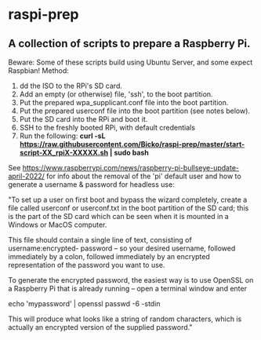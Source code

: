 # raspi-prep
## A collection of scripts to prepare a Raspberry Pi.

Beware: Some of these scripts build using Ubuntu Server, and some expect Raspbian!
Method:
1. dd the ISO to the RPi's SD card.
2. Add an empty (or otherwise) file, 'ssh', to the boot partition.
3. Put the prepared wpa_supplicant.conf file into the boot partition.
4. Put the prepared userconf file into the boot partition (see notes below).
5. Put the SD card into the RPi and boot it.
6. SSH to the freshly booted RPi, with default credentials
7. Run the following:
**curl -sL https://raw.githubusercontent.com/Bicko/raspi-prep/master/start-script-XX_rpiX-XXXXX.sh | sudo bash**

See https://www.raspberrypi.com/news/raspberry-pi-bullseye-update-april-2022/ for info about the removal of the 'pi' default user and how to generate a username & password for headless use:

"To set up a user on first boot and bypass the wizard completely, create a file called userconf or userconf.txt in the boot partition of the SD card; this is the part of the SD card which can be seen when it is mounted in a Windows or MacOS computer.

This file should contain a single line of text, consisting of username:encrypted- password – so your desired username, followed immediately by a colon, followed immediately by an encrypted representation of the password you want to use.

To generate the encrypted password, the easiest way is to use OpenSSL on a Raspberry Pi that is already running – open a terminal window and enter

echo 'mypassword' | openssl passwd -6 -stdin

This will produce what looks like a string of random characters, which is actually an encrypted version of the supplied password."

